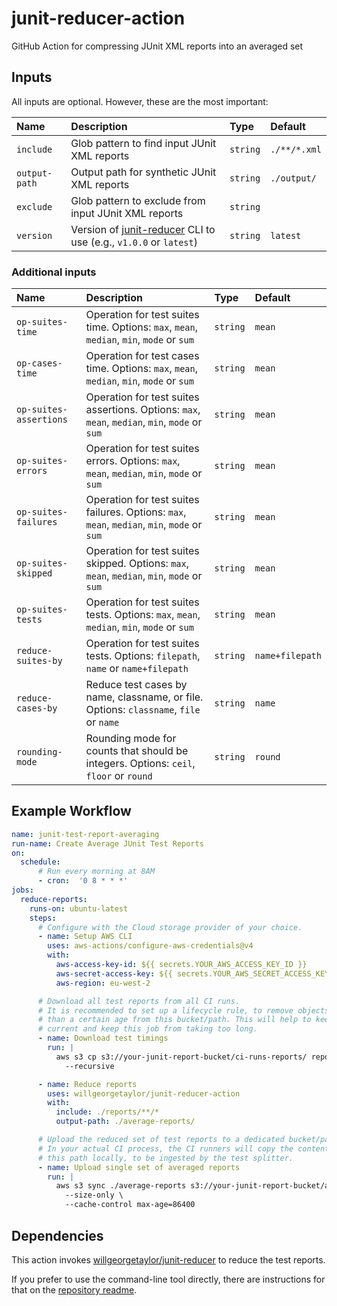 <!-- markdownlint-disable MD013 -->

# junit-reducer-action

GitHub Action for compressing JUnit XML reports into an averaged set

## Inputs

All inputs are optional. However, these are the most important:

| Name | Description | Type | Default |
| :---  | :--- | :--- | :--- |
| `include` | Glob pattern to find input JUnit XML reports | `string` | `./**/*.xml` |
| `output-path` | Output path for synthetic JUnit XML reports | `string` | `./output/` |
| `exclude` | Glob pattern to exclude from input JUnit XML reports | `string` |  |
| `version` | Version of [junit-reducer](https://github.com/willgeorgetaylor/junit-reducer/releases) CLI to use (e.g., `v1.0.0` or `latest`) | `string` | `latest` |

### Additional inputs

| Name | Description | Type | Default |
| :---  | :--- | :--- | :--- |
| `op-suites-time` | Operation for test suites time. Options: `max`, `mean`, `median`, `min`, `mode` or `sum` | `string` | `mean` |
| `op-cases-time` | Operation for test cases time. Options: `max`, `mean`, `median`, `min`, `mode` or `sum` | `string` | `mean` |
| `op-suites-assertions` | Operation for test suites assertions. Options: `max`, `mean`, `median`, `min`, `mode` or `sum` | `string` | `mean` |
| `op-suites-errors` | Operation for test suites errors. Options: `max`, `mean`, `median`, `min`, `mode` or `sum` | `string` | `mean` |
| `op-suites-failures` | Operation for test suites failures. Options: `max`, `mean`, `median`, `min`, `mode` or `sum` | `string` | `mean` |
| `op-suites-skipped` | Operation for test suites skipped. Options: `max`, `mean`, `median`, `min`, `mode` or `sum` | `string` | `mean` |
| `op-suites-tests` | Operation for test suites tests. Options: `max`, `mean`, `median`, `min`, `mode` or `sum` | `string` | `mean` |
| `reduce-suites-by` | Operation for test suites tests. Options: `filepath`, `name` or `name+filepath` | `string` | `name+filepath` |
| `reduce-cases-by` | Reduce test cases by name, classname, or file. Options: `classname`, `file` or `name` | `string` | `name` |
| `rounding-mode` | Rounding mode for counts that should be integers. Options: `ceil`, `floor` or `round` | `string` | `round` |

## Example Workflow

```yaml
name: junit-test-report-averaging
run-name: Create Average JUnit Test Reports
on:
  schedule:
      # Run every morning at 8AM
      - cron:  '0 8 * * *'
jobs:
  reduce-reports:
    runs-on: ubuntu-latest
    steps:
      # Configure with the Cloud storage provider of your choice.
      - name: Setup AWS CLI
        uses: aws-actions/configure-aws-credentials@v4
        with:
          aws-access-key-id: ${{ secrets.YOUR_AWS_ACCESS_KEY_ID }}
          aws-secret-access-key: ${{ secrets.YOUR_AWS_SECRET_ACCESS_KEY }}
          aws-region: eu-west-2

      # Download all test reports from all CI runs.
      # It is recommended to set up a lifecycle rule, to remove objects older
      # than a certain age from this bucket/path. This will help to keep the test reports
      # current and keep this job from taking too long.
      - name: Download test timings
        run: |
          aws s3 cp s3://your-junit-report-bucket/ci-runs-reports/ reports/ \
            --recursive

      - name: Reduce reports
        uses: willgeorgetaylor/junit-reducer-action
        with:
          include: ./reports/**/*
          output-path: ./average-reports/

      # Upload the reduced set of test reports to a dedicated bucket/path.
      # In your actual CI process, the CI runners will copy the contents of
      # this path locally, to be ingested by the test splitter.
      - name: Upload single set of averaged reports
        run: |
          aws s3 sync ./average-reports s3://your-junit-report-bucket/average-reports/ \
            --size-only \
            --cache-control max-age=86400
```

## Dependencies

This action invokes [willgeorgetaylor/junit-reducer](https://github.com/willgeorgetaylor/junit-reducer) to reduce the test reports.

If you prefer to use the command-line tool directly, there are instructions for that on the [repository readme](https://github.com/willgeorgetaylor/junit-reducer?tab=readme-ov-file#github-actions).
